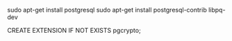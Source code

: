 sudo apt-get install postgresql
sudo apt-get install postgresql-contrib libpq-dev

CREATE EXTENSION IF NOT EXISTS pgcrypto;